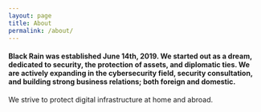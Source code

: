 ```yaml
---
layout: page
title: About
permalink: /about/
---
```


#### Black Rain was established June 14th, 2019. We started out as a dream, dedicated to security, the protection of assets, and diplomatic ties. We are actively expanding in the cybersecurity field, security consultation, and building strong business relations; both foreign and domestic.

We strive to protect digital infrastructure at home and abroad.
